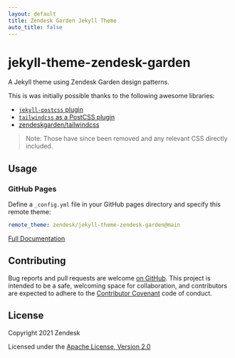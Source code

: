 ```yaml
---
layout: default
title: Zendesk Garden Jekyll Theme
auto_title: false
---
```


# jekyll-theme-zendesk-garden

A Jekyll theme using Zendesk Garden design patterns.

This is was initially possible thanks to the following awesome libraries:

- [`jekyll-postcss` plugin](https://github.com/mhanberg/jekyll-postcss)
- [`tailwindcss` as a PostCSS plugin](https://tailwindcss.com/docs/installation#add-tailwind-as-a-post-css-plugin)
- [zendeskgarden/tailwindcss](https://github.com/zendeskgarden/tailwindcss)

> Note: Those have since been removed and any relevant CSS directly included.

## Usage

### GitHub Pages

Define a `_config.yml` file in your GitHub pages directory and specify this remote theme:

```yaml
remote_theme: zendesk/jekyll-theme-zendesk-garden@main
```

[Full Documentation](https://zendesk.github.io/jekyll-theme-zendesk-garden/)

## Contributing

Bug reports and pull requests are welcome [on GitHub](https://github.com/zendesk/jekyll-theme-zendesk-garden).
This project is intended to be a safe, welcoming space for collaboration, and contributors are
expected to adhere to the [Contributor Covenant](http://contributor-covenant.org) code of conduct.

## License

Copyright 2021 Zendesk

Licensed under the [Apache License, Version 2.0](LICENSE.txt)
